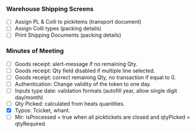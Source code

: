 ### Warehouse Shipping Screens
- [ ] Assign PL & Colli to pickitems (transport document)
- [ ] Assign Colli types (packing details)
- [ ] Print Shipping Documents (packing details)
### Minutes of Meeting
- [ ] Goods receipt: alert-message if no remaining Qty.
- [ ] Goods receipt: Qty field disabled if multiple line selected.
- [ ] Goods receipt: correct remaining Qty, no transaction if equal to 0.
- [ ] Authentication: Change validity of the  token to one day.
- [ ] Inputs type date: validation formats (autofill year, allow single digit day/month)
- [ ] Qty Picked: calculated from heats quantities.
- [X] Typos: Tcicket, whant.
- [ ] Mir: isProcessed = true when all picktickets are closed and qtyPicked = qtyRequired  